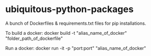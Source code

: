 # ubiquitous-python-packages
A bunch of Dockerfiles & requirements.txt files for pip installations. 

To build a docker:
docker build -t "alias_name_of_docker" "folder_path_of_dockerfile"

Run a docker:
docker run -it -p "port:port" "alias_name_of_docker"
